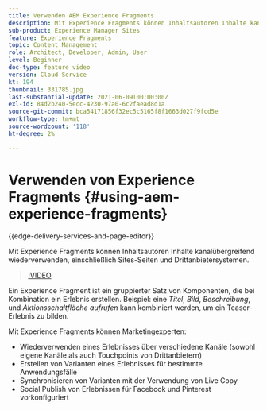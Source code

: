```yaml
---
title: Verwenden AEM Experience Fragments
description: Mit Experience Fragments können Inhaltsautoren Inhalte kanalübergreifend wiederverwenden, einschließlich Sites-Seiten und Drittanbietersystemen.
sub-product: Experience Manager Sites
feature: Experience Fragments
topic: Content Management
role: Architect, Developer, Admin, User
level: Beginner
doc-type: feature video
version: Cloud Service
kt: 194
thumbnail: 331785.jpg
last-substantial-update: 2021-06-09T00:00:00Z
exl-id: 84d2b240-5ecc-4230-97a0-6c2faead8d1a
source-git-commit: bca54171856f32ec5c5165f8f1663d027f9fcd5e
workflow-type: tm+mt
source-wordcount: '118'
ht-degree: 2%

---
```


# Verwenden von Experience Fragments {#using-aem-experience-fragments}

{{edge-delivery-services-and-page-editor}}

Mit Experience Fragments können Inhaltsautoren Inhalte kanalübergreifend wiederverwenden, einschließlich Sites-Seiten und Drittanbietersystemen.

>[!VIDEO](https://video.tv.adobe.com/v/331785?quality=12&learn=on)

Ein Experience Fragment ist ein gruppierter Satz von Komponenten, die bei Kombination ein Erlebnis erstellen. Beispiel: eine *Titel*, *Bild*, *Beschreibung*, und *Aktionsschaltfläche aufrufen* kann kombiniert werden, um ein Teaser-Erlebnis zu bilden.

Mit Experience Fragments können Marketingexperten:

* Wiederverwenden eines Erlebnisses über verschiedene Kanäle (sowohl eigene Kanäle als auch Touchpoints von Drittanbietern)
* Erstellen von Varianten eines Erlebnisses für bestimmte Anwendungsfälle
* Synchronisieren von Varianten mit der Verwendung von Live Copy
* Social Publish von Erlebnissen für Facebook und Pinterest vorkonfiguriert
